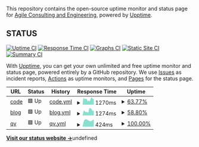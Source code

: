 This repository contains the open-source uptime monitor and status page for [Agile Consulting and Engineering](https://hive.gov.sg), powered by [Upptime](https://github.com/upptime/upptime).

## STATUS

[![Uptime CI](https://github.com/gdsace/status/workflows/Uptime%20CI/badge.svg)](https://github.com/gdsace/status/actions?query=workflow%3A%22Uptime+CI%22)
[![Response Time CI](https://github.com/gdsace/status/workflows/Response%20Time%20CI/badge.svg)](https://github.com/gdsace/status/actions?query=workflow%3A%22Response+Time+CI%22)
[![Graphs CI](https://github.com/gdsace/status/workflows/Graphs%20CI/badge.svg)](https://github.com/gdsace/status/actions?query=workflow%3A%22Graphs+CI%22)
[![Static Site CI](https://github.com/gdsace/status/workflows/Static%20Site%20CI/badge.svg)](https://github.com/gdsace/status/actions?query=workflow%3A%22Static+Site+CI%22)
[![Summary CI](https://github.com/gdsace/status/workflows/Summary%20CI/badge.svg)](https://github.com/gdsace/status/actions?query=workflow%3A%22Summary+CI%22)

With [Upptime](https://upptime.js.org), you can get your own unlimited and free uptime monitor and status page, powered entirely by a GitHub repository. We use [Issues](https://github.com/gdsace/status/issues) as incident reports, [Actions](https://github.com/gdsace/status/actions) as uptime monitors, and [Pages](https://gdsace.github.io/status) for the status page.

<!--start: status pages-->
<!-- This summary is generated by Upptime (https://github.com/upptime/upptime) -->
<!-- Do not edit this manually, your changes will be overwritten -->
<!-- prettier-ignore -->
| URL | Status | History | Response Time | Uptime |
| --- | ------ | ------- | ------------- | ------ |
| <img alt="" src="https://favicons.githubusercontent.com/code.gov.sg" height="13"> [code](https://code.gov.sg) | 🟩 Up | [code.yml](https://github.com/gdsace/status/commits/HEAD/history/code.yml) | <details><summary><img alt="Response time graph" src="./graphs/code/response-time-week.png" height="20"> 1270ms</summary><br><a href="https://gdsace.github.io/status/history/code"><img alt="Response time 1270" src="https://img.shields.io/endpoint?url=https%3A%2F%2Fraw.githubusercontent.com%2Fgdsace%2Fstatus%2FHEAD%2Fapi%2Fcode%2Fresponse-time.json"></a><br><a href="https://gdsace.github.io/status/history/code"><img alt="24-hour response time 1343" src="https://img.shields.io/endpoint?url=https%3A%2F%2Fraw.githubusercontent.com%2Fgdsace%2Fstatus%2FHEAD%2Fapi%2Fcode%2Fresponse-time-day.json"></a><br><a href="https://gdsace.github.io/status/history/code"><img alt="7-day response time 1270" src="https://img.shields.io/endpoint?url=https%3A%2F%2Fraw.githubusercontent.com%2Fgdsace%2Fstatus%2FHEAD%2Fapi%2Fcode%2Fresponse-time-week.json"></a><br><a href="https://gdsace.github.io/status/history/code"><img alt="30-day response time 1270" src="https://img.shields.io/endpoint?url=https%3A%2F%2Fraw.githubusercontent.com%2Fgdsace%2Fstatus%2FHEAD%2Fapi%2Fcode%2Fresponse-time-month.json"></a><br><a href="https://gdsace.github.io/status/history/code"><img alt="1-year response time 1270" src="https://img.shields.io/endpoint?url=https%3A%2F%2Fraw.githubusercontent.com%2Fgdsace%2Fstatus%2FHEAD%2Fapi%2Fcode%2Fresponse-time-year.json"></a></details> | <details><summary><a href="https://gdsace.github.io/status/history/code">63.77%</a></summary><a href="https://gdsace.github.io/status/history/code"><img alt="All-time uptime 63.77%" src="https://img.shields.io/endpoint?url=https%3A%2F%2Fraw.githubusercontent.com%2Fgdsace%2Fstatus%2FHEAD%2Fapi%2Fcode%2Fuptime.json"></a><br><a href="https://gdsace.github.io/status/history/code"><img alt="24-hour uptime 100.00%" src="https://img.shields.io/endpoint?url=https%3A%2F%2Fraw.githubusercontent.com%2Fgdsace%2Fstatus%2FHEAD%2Fapi%2Fcode%2Fuptime-day.json"></a><br><a href="https://gdsace.github.io/status/history/code"><img alt="7-day uptime 63.77%" src="https://img.shields.io/endpoint?url=https%3A%2F%2Fraw.githubusercontent.com%2Fgdsace%2Fstatus%2FHEAD%2Fapi%2Fcode%2Fuptime-week.json"></a><br><a href="https://gdsace.github.io/status/history/code"><img alt="30-day uptime 63.77%" src="https://img.shields.io/endpoint?url=https%3A%2F%2Fraw.githubusercontent.com%2Fgdsace%2Fstatus%2FHEAD%2Fapi%2Fcode%2Fuptime-month.json"></a><br><a href="https://gdsace.github.io/status/history/code"><img alt="1-year uptime 63.77%" src="https://img.shields.io/endpoint?url=https%3A%2F%2Fraw.githubusercontent.com%2Fgdsace%2Fstatus%2FHEAD%2Fapi%2Fcode%2Fuptime-year.json"></a></details>
| <img alt="" src="https://favicons.githubusercontent.com/blog.gds-gov.tech" height="13"> [blog](https://blog.gds-gov.tech) | 🟩 Up | [blog.yml](https://github.com/gdsace/status/commits/HEAD/history/blog.yml) | <details><summary><img alt="Response time graph" src="./graphs/blog/response-time-week.png" height="20"> 1274ms</summary><br><a href="https://gdsace.github.io/status/history/blog"><img alt="Response time 1274" src="https://img.shields.io/endpoint?url=https%3A%2F%2Fraw.githubusercontent.com%2Fgdsace%2Fstatus%2FHEAD%2Fapi%2Fblog%2Fresponse-time.json"></a><br><a href="https://gdsace.github.io/status/history/blog"><img alt="24-hour response time 1261" src="https://img.shields.io/endpoint?url=https%3A%2F%2Fraw.githubusercontent.com%2Fgdsace%2Fstatus%2FHEAD%2Fapi%2Fblog%2Fresponse-time-day.json"></a><br><a href="https://gdsace.github.io/status/history/blog"><img alt="7-day response time 1274" src="https://img.shields.io/endpoint?url=https%3A%2F%2Fraw.githubusercontent.com%2Fgdsace%2Fstatus%2FHEAD%2Fapi%2Fblog%2Fresponse-time-week.json"></a><br><a href="https://gdsace.github.io/status/history/blog"><img alt="30-day response time 1274" src="https://img.shields.io/endpoint?url=https%3A%2F%2Fraw.githubusercontent.com%2Fgdsace%2Fstatus%2FHEAD%2Fapi%2Fblog%2Fresponse-time-month.json"></a><br><a href="https://gdsace.github.io/status/history/blog"><img alt="1-year response time 1274" src="https://img.shields.io/endpoint?url=https%3A%2F%2Fraw.githubusercontent.com%2Fgdsace%2Fstatus%2FHEAD%2Fapi%2Fblog%2Fresponse-time-year.json"></a></details> | <details><summary><a href="https://gdsace.github.io/status/history/blog">58.80%</a></summary><a href="https://gdsace.github.io/status/history/blog"><img alt="All-time uptime 58.80%" src="https://img.shields.io/endpoint?url=https%3A%2F%2Fraw.githubusercontent.com%2Fgdsace%2Fstatus%2FHEAD%2Fapi%2Fblog%2Fuptime.json"></a><br><a href="https://gdsace.github.io/status/history/blog"><img alt="24-hour uptime 100.00%" src="https://img.shields.io/endpoint?url=https%3A%2F%2Fraw.githubusercontent.com%2Fgdsace%2Fstatus%2FHEAD%2Fapi%2Fblog%2Fuptime-day.json"></a><br><a href="https://gdsace.github.io/status/history/blog"><img alt="7-day uptime 58.80%" src="https://img.shields.io/endpoint?url=https%3A%2F%2Fraw.githubusercontent.com%2Fgdsace%2Fstatus%2FHEAD%2Fapi%2Fblog%2Fuptime-week.json"></a><br><a href="https://gdsace.github.io/status/history/blog"><img alt="30-day uptime 58.80%" src="https://img.shields.io/endpoint?url=https%3A%2F%2Fraw.githubusercontent.com%2Fgdsace%2Fstatus%2FHEAD%2Fapi%2Fblog%2Fuptime-month.json"></a><br><a href="https://gdsace.github.io/status/history/blog"><img alt="1-year uptime 58.80%" src="https://img.shields.io/endpoint?url=https%3A%2F%2Fraw.githubusercontent.com%2Fgdsace%2Fstatus%2FHEAD%2Fapi%2Fblog%2Fuptime-year.json"></a></details>
| <img alt="" src="https://favicons.githubusercontent.com/peer-nomination.gahmen.io" height="13"> [qv](https://peer-nomination.gahmen.io) | 🟩 Up | [qv.yml](https://github.com/gdsace/status/commits/HEAD/history/qv.yml) | <details><summary><img alt="Response time graph" src="./graphs/qv/response-time-week.png" height="20"> 424ms</summary><br><a href="https://gdsace.github.io/status/history/qv"><img alt="Response time 424" src="https://img.shields.io/endpoint?url=https%3A%2F%2Fraw.githubusercontent.com%2Fgdsace%2Fstatus%2FHEAD%2Fapi%2Fqv%2Fresponse-time.json"></a><br><a href="https://gdsace.github.io/status/history/qv"><img alt="24-hour response time 479" src="https://img.shields.io/endpoint?url=https%3A%2F%2Fraw.githubusercontent.com%2Fgdsace%2Fstatus%2FHEAD%2Fapi%2Fqv%2Fresponse-time-day.json"></a><br><a href="https://gdsace.github.io/status/history/qv"><img alt="7-day response time 424" src="https://img.shields.io/endpoint?url=https%3A%2F%2Fraw.githubusercontent.com%2Fgdsace%2Fstatus%2FHEAD%2Fapi%2Fqv%2Fresponse-time-week.json"></a><br><a href="https://gdsace.github.io/status/history/qv"><img alt="30-day response time 424" src="https://img.shields.io/endpoint?url=https%3A%2F%2Fraw.githubusercontent.com%2Fgdsace%2Fstatus%2FHEAD%2Fapi%2Fqv%2Fresponse-time-month.json"></a><br><a href="https://gdsace.github.io/status/history/qv"><img alt="1-year response time 424" src="https://img.shields.io/endpoint?url=https%3A%2F%2Fraw.githubusercontent.com%2Fgdsace%2Fstatus%2FHEAD%2Fapi%2Fqv%2Fresponse-time-year.json"></a></details> | <details><summary><a href="https://gdsace.github.io/status/history/qv">100.00%</a></summary><a href="https://gdsace.github.io/status/history/qv"><img alt="All-time uptime 100.00%" src="https://img.shields.io/endpoint?url=https%3A%2F%2Fraw.githubusercontent.com%2Fgdsace%2Fstatus%2FHEAD%2Fapi%2Fqv%2Fuptime.json"></a><br><a href="https://gdsace.github.io/status/history/qv"><img alt="24-hour uptime 100.00%" src="https://img.shields.io/endpoint?url=https%3A%2F%2Fraw.githubusercontent.com%2Fgdsace%2Fstatus%2FHEAD%2Fapi%2Fqv%2Fuptime-day.json"></a><br><a href="https://gdsace.github.io/status/history/qv"><img alt="7-day uptime 100.00%" src="https://img.shields.io/endpoint?url=https%3A%2F%2Fraw.githubusercontent.com%2Fgdsace%2Fstatus%2FHEAD%2Fapi%2Fqv%2Fuptime-week.json"></a><br><a href="https://gdsace.github.io/status/history/qv"><img alt="30-day uptime 100.00%" src="https://img.shields.io/endpoint?url=https%3A%2F%2Fraw.githubusercontent.com%2Fgdsace%2Fstatus%2FHEAD%2Fapi%2Fqv%2Fuptime-month.json"></a><br><a href="https://gdsace.github.io/status/history/qv"><img alt="1-year uptime 100.00%" src="https://img.shields.io/endpoint?url=https%3A%2F%2Fraw.githubusercontent.com%2Fgdsace%2Fstatus%2FHEAD%2Fapi%2Fqv%2Fuptime-year.json"></a></details>

<!--end: status pages-->

[**Visit our status website →**](https://gdsace.github.io/status)undefined
